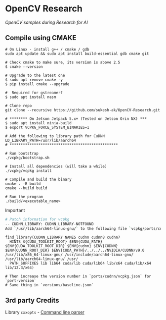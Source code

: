 # OpenCV Research 
_OpenCV samples during Research for AI_
## Compile using CMAKE
```
# On Linux - install g++ / cmake / gdb
sudo apt update && sudo apt install build-essential gdb cmake git

# Check cmake to make sure, its version is above 2.5
$ cmake --version

# Upgrade to the latest one
$ sudo apt remove cmake -y
$ pip install cmake --upgrade

#  Required for gstreamer?
$ sudo apt install nasm

# Clone repo
git clone --recursive https://github.com/sukesh-ak/OpenCV-Research.git

# ******** On Jetson Jetpack 5.x+ (Tested on Jetson Orin NX) ***
$ sudo apt install ninja-build
$ export VCPKG_FORCE_SYSTEM_BINARIES=1

# Add the following to library path for CuDNN
LD_LIBRARY_PATH=/usr/lib/aarch64
# *************************************************

# Run bootstrap 
./vcpkg/bootstrap.sh

# Install all dependencies (will take a while)
./vcpkg/vcpkg install

# Compile and build the binary
cmake . -B build
cmake --build build

# Run the program
./build/<executable_name>
```
> [!IMPORTANT] 
> ```bash
> # Patch information for vcpkg
> -- CUDNN_LIBRARY: CUDNN_LIBRARY-NOTFOUND
> Add `/usr/lib/aarch64-linux-gnu/` to the following file `vcpkg/ports/cudnn/portfile.cmake` in the following line 

```
find_library(CUDNN_LIBRARY NAMES cudnn cudnn8 cudnn7
  HINTS ${CUDA_TOOLKIT_ROOT} $ENV{CUDA_PATH} $ENV{CUDA_TOOLKIT_ROOT_DIR} $ENV{cudnn} $ENV{CUDNN} $ENV{CUDNN_ROOT_DIR} $ENV{CUDA_PATH}/../../../NVIDIA/CUDNN/v9.0 /usr/lib/x86_64-linux-gnu/ /usr/include/aarch64-linux-gnu/ /usr/lib/aarch64-linux-gnu/ /usr/ 
  PATH_SUFFIXES lib lib64 cuda/lib cuda/lib64 lib/x64 cuda/lib/x64 lib/12.3/x64)

# Then increase the version number in `ports/cudnn/vcpkg.json` for `port-version`
# Same thing in `versions/baseline.json`
```


## 3rd party Credits
 Library `cxxopts` - [Command line parser](https://github.com/jarro2783/cxxopts)
